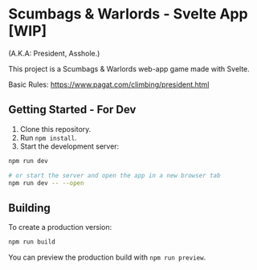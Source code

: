 # Scumbags & Warlords - Svelte App [WIP]
(A.K.A: President, Asshole.)

This project is a Scumbags & Warlords web-app game made with Svelte.

Basic Rules: https://www.pagat.com/climbing/president.html


## Getting Started - For Dev

1. Clone this repository.
2. Run `npm install`.
3. Start the development server:
```bash
npm run dev

# or start the server and open the app in a new browser tab
npm run dev -- --open
```


## Building

To create a production version:
```bash
npm run build
```

You can preview the production build with `npm run preview`.
